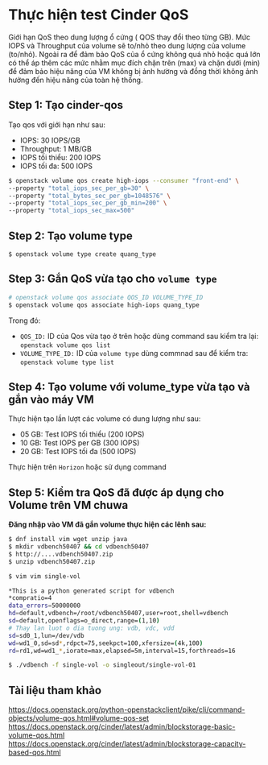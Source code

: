 # Thực hiện test Cinder QoS
Giới hạn QoS theo dung lượng ổ cứng ( QOS thay đổi theo từng GB). Mức IOPS và Throughput của volume sẽ to/nhỏ theo dung lượng của volume (to/nhỏ). Ngoài ra để đảm bảo QoS của ổ cứng không quá nhỏ hoặc quá lớn có thể áp thêm các mức nhằm mục đích chặn trên (max) và chặn dưới (min) để đảm bảo hiệu năng của VM không bị ảnh hường và đồng thời không ảnh hưởng đến hiệu năng của toàn hệ thống.

## Step 1: Tạo cinder-qos
Tạo qos với giới hạn như sau: 

- IOPS: 30 IOPS/GB
- Throughput: 1 MB/GB
- IOPS tối thiểu: 200 IOPS
- IOPS tối đa: 500 IOPS

```sh
$ openstack volume qos create high-iops --consumer "front-end" \
--property "total_iops_sec_per_gb=30" \
--property "total_bytes_sec_per_gb=1048576" \
--property "total_iops_sec_per_gb_min=200" \
--property "total_iops_sec_max=500"
```

## Step 2: Tạo volume type

```
$ openstack volume type create quang_type
```

## Step 3: Gắn QoS vừa tạo cho `volume type`
```sh
# openstack volume qos associate QOS_ID VOLUME_TYPE_ID
$ openstack volume qos associate high-iops quang_type
```
Trong đó: 
- `QOS_ID:` ID của Qos vừa tạo ở trên hoặc dùng command sau kiểm tra lại: `openstack volume qos list`
- `VOLUME_TYPE_ID:` ID của `volume type` dùng commnad sau để kiểm tra: `openstack volume type list`

## Step 4: Tạo volume với volume_type vừa tạo và gắn vào máy VM

Thực hiện tạo lần lượt các volume có dung lượng như sau:

- 05 GB: Test IOPS tối thiểu (200 IOPS)
- 10 GB: Test IOPS per GB    (300 IOPS)
- 20 GB: Test IOPS tối đa (500 IOPS)

Thực hiện trên `Horizon` hoặc sử dụng command
## Step 5: Kiểm tra QoS đã được áp dụng cho Volume trên VM chuwa

**Đăng nhập vào VM đã gắn volume thực hiện các lênh sau:**
```sh
$ dnf install vim wget unzip java
$ mkdir vdbench50407 && cd vdbench50407
$ http://....vdbench50407.zip
$ unzip vdbench50407.zip
```
```sh
$ vim vim single-vol

*This is a python generated script for vdbench
*compratio=4
data_errors=50000000
hd=default,vdbench=/root/vdbench50407,user=root,shell=vdbench
sd=default,openflags=o_direct,range=(1,10)
# Thay lan luot o dia tuong ung: vdb, vdc, vdd
sd=sd0_1,lun=/dev/vdb
wd=wd1_0,sd=sd*,rdpct=75,seekpct=100,xfersize=(4k,100)
rd=rd1,wd=wd1_*,iorate=max,elapsed=5m,interval=15,forthreads=16
```
```sh
$ ./vdbench -f single-vol -o singleout/single-vol-01
```
## Tài liệu tham khảo
https://docs.openstack.org/python-openstackclient/pike/cli/command-objects/volume-qos.html#volume-qos-set
https://docs.openstack.org/cinder/latest/admin/blockstorage-basic-volume-qos.html
https://docs.openstack.org/cinder/latest/admin/blockstorage-capacity-based-qos.html
